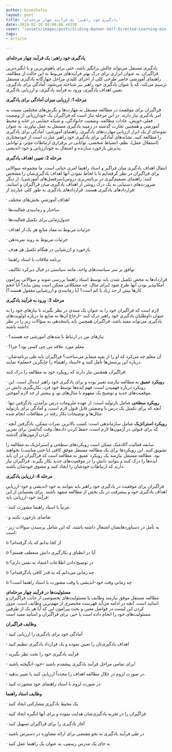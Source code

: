 ```yaml
---
author: bineshafza
layout: post
title: 'یادگیری خود راهبر: یک فرآیند چهار مرحله‌ای'
date: 2019-02-10 00:00:00 +0330
cover: "/assets/images/posts/Sliding-Banner-Self-Directed-Learning-min.jpg"
tags:
- Article

---
```

**یادگیری خود راهبر: یک فرآیند چهار مرحله‌ای**

یادگیری مستقل می‌تواند چالش برانگیز باشد، حتی برای باهوش‌ترین و با انگیزه‌ترین فراگیران. به عنوان ابزاری برای درک بهتر فرآیندهای مربوط به این حالت از مطالعه، راهنمای آموزشی حاضر طرحی کلی از اجزای کلیدیِ مراحل چهارگانه یادگیری مستقل ترسیم می‌کند، که با عنوان یادگیری خود راهبر نیز شناخته می‌شود: آمادگی برای یادگیری، تعیین اهداف یادگیری، ورود به فرآیند یادگیری، و ارزیابی یادگیری.

**مرحله 1: ارزیابی میزان آمادگی برای یادگیری**

فراگیران برای موفقیت در مطالعه مستقل به مهارت‌ها و نگرش‌های مختلفی نسبت به امر یادگیری نیاز دارند. در این مرحله نیاز است که فراگیران یک خودارزیابی از وضعیت فعلی خویش، عادات مطالعه، وضعیت خانوادگی، و شبکه حمایتی در خانه و محیط آموزشی و همچنین تجارب گذشته در زمینه یادگیری مستقل به عمل بیاورند. به عنوان نمونه‌ای از یک ابزار ارزیابی مهارت‌های یادگیری، راهنمای آموزشی: آمادگی برای یادگیری را مطالعه کنید. نشانه‌های آمادگی برای یادگیری خود راهبر عبارت است از خودمختاری (استقلال عمل)، نظم، انضباط شخصی، توانایی در برقراری ارتباطات مؤثر، و توانایی پذیرش بازخورد سازنده و اشتغال به خودارزیابی و خود-اندیشی.

**مرحله 2: تعیین اهداف یادگیری**

انتقال اهداف یادگیری میان فراگیر و استاد راهنما امری حیاتی است. ما مجموعه سوالاتی برای فراگیران در نظر گرفته‌ایم تا با لحاظ نمودن آنها اهداف یادگیری‌شان را مشخص کنند: راهنمای تصمیم‌گیری در برنامه‌ریزی دروس(سرفصل‌های آموزشی). از دیگر ضرورت‌های دستیابی به یک درک روشن از اهداف یادگیری میان فراگیران و اساتید، قراردادهای یادگیری هستند. قراردادهای یادگیری به طور کلی عبارتند از:

· اهداف آموزشیِ بخش‌های مختلف

· ساختار و زمانبندی فعالیت‌ها

· جدول‌زمانی برای تکمیل فعالیت‌ها

· جزئیات مربوط به مفادِ منابعِ هر یک از اهداف

· جزئیات مربوط به روند نمره‌دهی

· بازخورد و ارزشیابی در هنگام تکمیل هر هدف

· برنامه ملاقات با استاد راهنما

· توافق بر سر سیاست‌های واحد، مانند سیاستی در قبال دیرکرد تکالیف

قراردادها به محض تکمیل شدن باید توسط استاد راهنما بررسی شوند و سؤالاتی پیرامون امکانپذیر بودن آنها طرح شود (برای مثال، چه مشکلاتی ممکن است پیش بیاید؟ آیا حجم کارها بیش از حد زیاد یا کم است؟ آیا زمانبندی و ارزشیابی معقول هستند؟)

**مرحله 3: ورود به فرآیند یادگیری**

لازم است که فراگیران خود را به عنوان یک مبتدی در نظر بگیرند تا نیازهای خود را به عنوان داوطلبان یادگیریِ خود راهبر درک کنند –ارجاع آن‌ها به منابع ما درباره اولویت‌های یادگیری می‌تواند مفید باشد. فراگیران همچنین باید پاسخدهی به سؤالات زیر را در نظر داشته باشند:

· نیازهای من در ارتباط با متدهای آموزشی چه هستند؟

· معلم مورد علاقه من چی کسی بود؟ چرا؟

· آن معلم چه می‌کرد که او را از بقیه متمایز می‌ساخت؟ فراگیران باید طی برنامه‌شان درباره این پرسش‌ها تأمل کنند و «استاد راهنما» را جایگزین «معلم» نمایند.

فراگیران همچنین نیاز دارند که رویکرد خود به مطالعه را درک کنند:

· **رویکرد عمیق** به مطالعه نیازمند تغییر بوده و برای یادگیری خود راهبر ایده‌آل است. این رویکرد درباره فهمیدن است: فهم ایده‌ها توسط خود فرد، بکاربگیری دانش در موقعیت‌های جدید و توضیح یک مفهوم با مثال‌های نو، و بیشتر از حد لازم آموختن.

· **رویکرد سطحی** شامل بازتولید است: از عهده ملزومات درس برآمدن، یادگرفتن تنها آنچه که برای تکمیل یک درس با وضعیتی قابل قبول لازم است، و آمادگی برای بازتولید مثال‌ها و توضیحات بکار رفته در مطالعات انجام شده.

· **رویکرد استراتژیک** شامل سازماندهی است: کسب بالاترین نمرات ممکن، یادگرفتن آنچه که برای قبولی در آزمون‌ها لازم است، حفظ کردن داده‌ها، وقت گذاشتن برای تمرین کردن آزمون‌های گذشته.

سابقه فعالیت آکادمیک ممکن است رویکردهای سطحی و استراتژیک به مطالعه را تشویق کنند. این رویکردها برای یک مطالعه مستقل موفق کافی (یا حتی مناسب) نخواهند بود. مطالعه مستقل نیازمند یک رویکرد عمیق به مطالعه است که فراگیران در آن باید ایده‌ها را درک کنند و بتوانند دانش را در موقعیت‌های جدید بکار بگیرند. فراگیران نیاز دارند که ارتباطات خودشان را ایجاد کنند و مشوق خودشان باشند.

**مرحله 4: ارزیابی یادگیری**

فراگیران برای موفقیت در یادگیری خود راهبر باید بتوانند به خود-اندیشی و خود-ارزیابیِ اهداف یادگیری‌ خود و پیشرفت در یک بخش از مطالعه متعهد باشند. برای پشتیبانی از این فرآیند خود-ارزیابی باید:

· مرتباً با استاد راهنما مشورت کنند.

· تقاضای بازخورد بکنند و

· به تأمل در دستاوردهایشان اشتغال داشته باشند، که این شامل پرسیدن سوالات زیر است:

o از کجا بدانم که یاد گرفته‌ام؟

o آیا در انطباق و بکارگیری دانش منعطف هستم؟

o در توضیح دادن اطلاعات اعتماد به نفس دارم؟

o چه زمانی می‌دانم که به قدر کافی یادگرفته‌ام؟

o چه زمانی وقت خود-اندیشی یا وقت مشورت با استاد راهنما است؟

**مسئولیت‌ها در فرآیند چهار مرحله‌ای**  
 مطالعه مستقل موفق نیازمند وظایف یا مسئولیت‌های بخصوصی از جانب فراگیران و اساتید است. آنچه در ادامه می‌آید فهرست مختصری از مهم‌ترین وظایف است. مرور کردن این لیست در فواصل معین و بحث پیرامون این که آیا هر یک از طرفین مسئولیت‌های خود را انجام داده است یا خیر، برای فراگیران و اساتید مفید است.

**وظایف فراگیران**

**·** آمادگی خود برای یادگیری را ارزیابی کنید

**·** اهداف یادگیری‌تان را تعیین نموده و یک قرارداد یادگیری تنظیم کنید

**·** فرآیند یادگیری خود را تحت نظر بگیرید

**·** برای تمامی مراحل فرآیند یادگیری پیشقدم باشید –خود-انگیخته باشید!

**·** در صورت لزوم در خلال مطالعه اهداف را مجدداٌ ارزیابی کنید یا تغییر بدهید.

**·** در صورت لزوم با استاد راهنمای خود مشورت کنید.

**وظایف استاد راهنما**

· یک محیط یادگیری مشارکتی ایجاد کنید

· فراگیران را در تجربه یادگیری‌شان هدایت نموده و برای آنها انگیزه ایجاد کنید

· آغاز یادگیری را برای فراگیران تسهیل کنید

· در طی فرآیند یادگیری به نحو مقتضی برای ارائه مشاوره در دسترس باشید

· به جای یک مدرس رسمی، به عنوان یک راهنما عمل کنید